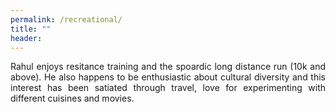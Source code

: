 ```yaml
---
permalink: /recreational/
title: ""
header:
---
```


<p style='text-align: justify;'>Rahul enjoys resitance training and the spoardic long distance run (10k and above). He also happens to be enthusiastic about cultural diversity and this interest has been satiated through travel, love for experimenting with different cuisines and movies.<p>
